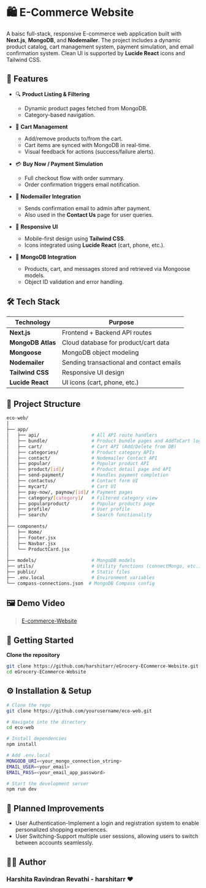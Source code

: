 # 🛍️ E-Commerce Website

A baisc full-stack, responsive E-commerce web application built with **Next.js**, **MongoDB**, and **Nodemailer**. The project includes a dynamic product catalog, cart management system, payment simulation, and email confirmation system. Clean UI is supported by **Lucide React** icons and Tailwind CSS.



## 📌 Features

- 🔍 **Product Listing & Filtering**
  - Dynamic product pages fetched from MongoDB.
  - Category-based navigation.
  
- 🛒 **Cart Management**
  - Add/remove products to/from the cart.
  - Cart items are synced with MongoDB in real-time.
  - Visual feedback for actions (success/failure alerts).

- 💳 **Buy Now / Payment Simulation**
  - Full checkout flow with order summary.
  - Order confirmation triggers email notification.

- 📧 **Nodemailer Integration**
  - Sends confirmation email to admin after payment.
  - Also used in the **Contact Us** page for user queries.

- 📱 **Responsive UI**
  - Mobile-first design using **Tailwind CSS**.
  - Icons integrated using **Lucide React** (cart, phone, etc.).

- 🧩 **MongoDB Integration**
  - Products, cart, and messages stored and retrieved via Mongoose models.
  - Object ID validation and error handling.



## 🛠️ Tech Stack

| Technology | Purpose |
|------------|---------|
| **Next.js** | Frontend + Backend API routes |
| **MongoDB Atlas** | Cloud database for product/cart data |
| **Mongoose** | MongoDB object modeling |
| **Nodemailer** | Sending transactional and contact emails |
| **Tailwind CSS** | Responsive UI design |
| **Lucide React** | UI icons (cart, phone, etc.) |



## 📁 Project Structure

```bash
eco-web/
│
├── app/
│   ├── api/                   # All API route handlers
│   ├── bundle/                # Product bundle pages and AddToCart logic
│   ├── cart/                  # Cart API (Add/Delete from DB)
│   ├── categories/            # Product category APIs
│   ├── contact/               # Nodemailer Contact API
│   ├── popular/               # Popular product API
│   ├── product/[id]/          # Product detail page and API
│   ├── send-payment/          # Handles payment completion
│   ├── contactus/             # Contact form UI
│   ├── mycart/                # Cart UI
│   ├── pay-now/, paynow/[id]/ # Payment pages
│   ├── category/[category]/   # Filtered category view
│   ├── popularproduct/        # Popular products page
│   ├── profile/               # User profile
│   ├── search/                # Search functionality
│
├── components/
│   ├── Home/
│   ├── Footer.jsx
│   ├── Navbar.jsx
│   └── ProductCard.jsx
│
├── models/                    # MongoDB models
├── utils/                     # Utility functions (connectMongo, etc.)
├── public/                    # Static files
├── .env.local                 # Environment variables
└── compass-connections.json  # MongoDB Compass config
```
## 🖼️ Demo Video

> [E-commerce-Website](https://drive.google.com/file/d/1ZwSZ9_KMCMTCSxMOtC1WN-uiwwW5VChL/view?usp=sharing)

## 🚀 Getting Started

**Clone the repository**
```bash
git clone https://github.com/harshitarr/eGrocery-ECommerce-Website.git
cd eGrocery-ECommerce-Website
```

## ⚙️ Installation & Setup

```bash
# Clone the repo
git clone https://github.com/yourusername/eco-web.git

# Navigate into the directory
cd eco-web

# Install dependencies
npm install

# Add .env.local
MONGODB_URI=<your_mongo_connection_string>
EMAIL_USER=<your_email>
EMAIL_PASS=<your_email_app_password>

# Start the development server
npm run dev

```

## 🔧 Planned Improvements
- User Authentication-Implement a login and registration system to enable personalized shopping experiences.
- User Switching-Support multiple user sessions, allowing users to switch between accounts seamlessly.

## 👩‍💻 Author
### Harshita Ravindran Revathi - harshitarr ❤


